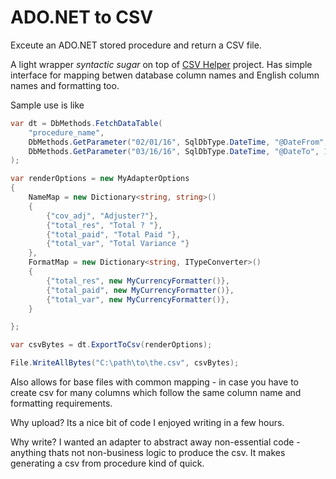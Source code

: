 # ADO.NET to CSV

Exceute an ADO.NET stored procedure and return a CSV file.

A light wrapper *syntactic sugar* on top of [CSV Helper](https://github.com/JoshClose/CsvHelper) project. 
Has simple interface for mapping betwen database column names and English column names and formatting too.



Sample use is like
``` c#
var dt = DbMethods.FetchDataTable(
    "procedure_name",
    DbMethods.GetParameter("02/01/16", SqlDbType.DateTime, "@DateFrom", 10),
    DbMethods.GetParameter("03/16/16", SqlDbType.DateTime, "@DateTo", 10)                
);

var renderOptions = new MyAdapterOptions
{
    NameMap = new Dictionary<string, string>()
    {
        {"cov_adj", "Adjuster?"},
        {"total_res", "Total ? "},
        {"total_paid", "Total Paid "},
        {"total_var", "Total Variance "}
    },
    FormatMap = new Dictionary<string, ITypeConverter>()
    {
        {"total_res", new MyCurrencyFormatter()},
        {"total_paid", new MyCurrencyFormatter()},
        {"total_var", new MyCurrencyFormatter()},
    }

};

var csvBytes = dt.ExportToCsv(renderOptions);

File.WriteAllBytes("C:\path\to\the.csv", csvBytes);
```

Also allows for base files with common mapping - in case you have to create csv for many columns which follow the same column name and formatting requirements.


Why upload? Its a nice bit of code I enjoyed writing in a few hours.

Why write? I wanted an adapter to abstract away non-essential code - anything thats not non-business logic to produce the csv. It makes generating a csv from procedure kind of quick.

